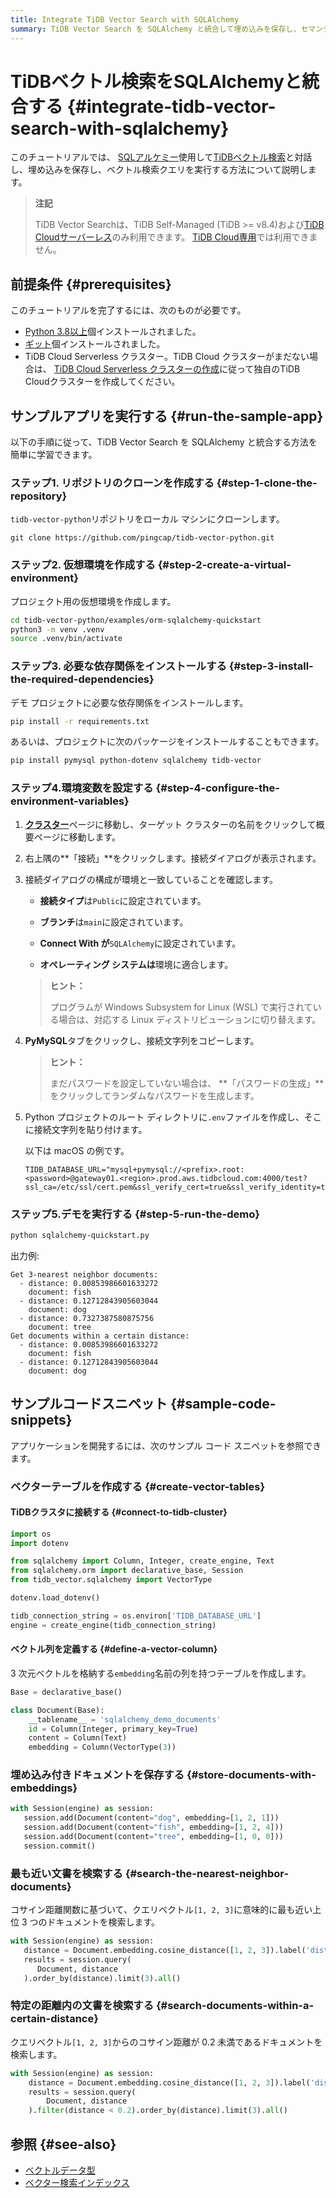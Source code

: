 ```yaml
---
title: Integrate TiDB Vector Search with SQLAlchemy
summary: TiDB Vector Search を SQLAlchemy と統合して埋め込みを保存し、セマンティック検索を実行する方法を学習します。
---
```


# TiDBベクトル検索をSQLAlchemyと統合する {#integrate-tidb-vector-search-with-sqlalchemy}

このチュートリアルでは、 [SQLアルケミー](https://www.sqlalchemy.org/)使用して[TiDBベクトル検索](/tidb-cloud/vector-search-overview.md)と対話し、埋め込みを保存し、ベクトル検索クエリを実行する方法について説明します。

> **注記**
>
> TiDB Vector Searchは、TiDB Self-Managed (TiDB &gt;= v8.4)および[TiDB Cloudサーバーレス](/tidb-cloud/select-cluster-tier.md#tidb-cloud-serverless)のみ利用できます。 [TiDB Cloud専用](/tidb-cloud/select-cluster-tier.md#tidb-cloud-dedicated)では利用できません。

## 前提条件 {#prerequisites}

このチュートリアルを完了するには、次のものが必要です。

-   [Python 3.8以上](https://www.python.org/downloads/)個インストールされました。
-   [ギット](https://git-scm.com/downloads)個インストールされました。
-   TiDB Cloud Serverless クラスター。TiDB Cloud クラスターがまだない場合は、 [TiDB Cloud Serverless クラスターの作成](/tidb-cloud/create-tidb-cluster-serverless.md)に従って独自のTiDB Cloudクラスターを作成してください。

## サンプルアプリを実行する {#run-the-sample-app}

以下の手順に従って、TiDB Vector Search を SQLAlchemy と統合する方法を簡単に学習できます。

### ステップ1. リポジトリのクローンを作成する {#step-1-clone-the-repository}

`tidb-vector-python`リポジトリをローカル マシンにクローンします。

```shell
git clone https://github.com/pingcap/tidb-vector-python.git
```

### ステップ2. 仮想環境を作成する {#step-2-create-a-virtual-environment}

プロジェクト用の仮想環境を作成します。

```bash
cd tidb-vector-python/examples/orm-sqlalchemy-quickstart
python3 -m venv .venv
source .venv/bin/activate
```

### ステップ3. 必要な依存関係をインストールする {#step-3-install-the-required-dependencies}

デモ プロジェクトに必要な依存関係をインストールします。

```bash
pip install -r requirements.txt
```

あるいは、プロジェクトに次のパッケージをインストールすることもできます。

```bash
pip install pymysql python-dotenv sqlalchemy tidb-vector
```

### ステップ4.環境変数を設定する {#step-4-configure-the-environment-variables}

1.  [**クラスター**](https://tidbcloud.com/project/clusters)ページに移動し、ターゲット クラスターの名前をクリックして概要ページに移動します。

2.  右上隅の**「接続」**をクリックします。接続ダイアログが表示されます。

3.  接続ダイアログの構成が環境と一致していることを確認します。

    -   **接続タイプ**は`Public`に設定されています。

    -   **ブランチ**は`main`に設定されています。

    -   **Connect With が**`SQLAlchemy`に設定されています。

    -   **オペレーティング システムは**環境に適合します。

    > **ヒント：**
    >
    > プログラムが Windows Subsystem for Linux (WSL) で実行されている場合は、対応する Linux ディストリビューションに切り替えます。

4.  **PyMySQL**タブをクリックし、接続文字列をコピーします。

    > **ヒント：**
    >
    > まだパスワードを設定していない場合は、 **「パスワードの生成」**をクリックしてランダムなパスワードを生成します。

5.  Python プロジェクトのルート ディレクトリに`.env`ファイルを作成し、そこに接続文字列を貼り付けます。

    以下は macOS の例です。

    ```dotenv
    TIDB_DATABASE_URL="mysql+pymysql://<prefix>.root:<password>@gateway01.<region>.prod.aws.tidbcloud.com:4000/test?ssl_ca=/etc/ssl/cert.pem&ssl_verify_cert=true&ssl_verify_identity=true"
    ```

### ステップ5.デモを実行する {#step-5-run-the-demo}

```bash
python sqlalchemy-quickstart.py
```

出力例:

```text
Get 3-nearest neighbor documents:
  - distance: 0.00853986601633272
    document: fish
  - distance: 0.12712843905603044
    document: dog
  - distance: 0.7327387580875756
    document: tree
Get documents within a certain distance:
  - distance: 0.00853986601633272
    document: fish
  - distance: 0.12712843905603044
    document: dog
```

## サンプルコードスニペット {#sample-code-snippets}

アプリケーションを開発するには、次のサンプル コード スニペットを参照できます。

### ベクターテーブルを作成する {#create-vector-tables}

#### TiDBクラスタに接続する {#connect-to-tidb-cluster}

```python
import os
import dotenv

from sqlalchemy import Column, Integer, create_engine, Text
from sqlalchemy.orm import declarative_base, Session
from tidb_vector.sqlalchemy import VectorType

dotenv.load_dotenv()

tidb_connection_string = os.environ['TIDB_DATABASE_URL']
engine = create_engine(tidb_connection_string)
```

#### ベクトル列を定義する {#define-a-vector-column}

3 次元ベクトルを格納する`embedding`名前の列を持つテーブルを作成します。

```python
Base = declarative_base()

class Document(Base):
    __tablename__ = 'sqlalchemy_demo_documents'
    id = Column(Integer, primary_key=True)
    content = Column(Text)
    embedding = Column(VectorType(3))
```

### 埋め込み付きドキュメントを保存する {#store-documents-with-embeddings}

```python
with Session(engine) as session:
   session.add(Document(content="dog", embedding=[1, 2, 1]))
   session.add(Document(content="fish", embedding=[1, 2, 4]))
   session.add(Document(content="tree", embedding=[1, 0, 0]))
   session.commit()
```

### 最も近い文書を検索する {#search-the-nearest-neighbor-documents}

コサイン距離関数に基づいて、クエリベクトル`[1, 2, 3]`に意味的に最も近い上位 3 つのドキュメントを検索します。

```python
with Session(engine) as session:
   distance = Document.embedding.cosine_distance([1, 2, 3]).label('distance')
   results = session.query(
      Document, distance
   ).order_by(distance).limit(3).all()
```

### 特定の距離内の文書を検索する {#search-documents-within-a-certain-distance}

クエリベクトル`[1, 2, 3]`からのコサイン距離が 0.2 未満であるドキュメントを検索します。

```python
with Session(engine) as session:
    distance = Document.embedding.cosine_distance([1, 2, 3]).label('distance')
    results = session.query(
        Document, distance
    ).filter(distance < 0.2).order_by(distance).limit(3).all()
```

## 参照 {#see-also}

-   [ベクトルデータ型](/tidb-cloud/vector-search-data-types.md)
-   [ベクター検索インデックス](/tidb-cloud/vector-search-index.md)
